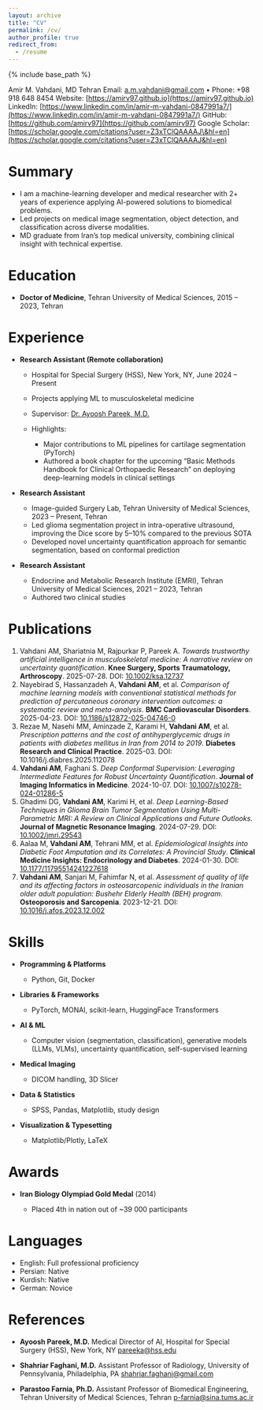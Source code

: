 ```yaml
---
layout: archive
title: "CV"
permalink: /cv/
author_profile: true
redirect_from:
  - /resume
---
```


{% include base_path %}

Amir M. Vahdani, MD
Tehran
Email: [a.m.vahdani@gmail.com](mailto:a.m.vahdani@gmail.com) • Phone: +98 918 648 8454
Website: [https://amirv97.github.io](https://amirv97.github.io)
LinkedIn: [https://www.linkedin.com/in/amir-m-vahdani-0847991a7/](https://www.linkedin.com/in/amir-m-vahdani-0847991a7/)
GitHub: [https://github.com/amirv97](https://github.com/amirv97)
Google Scholar: [https://scholar.google.com/citations?user=Z3xTClQAAAAJ\&hl=en](https://scholar.google.com/citations?user=Z3xTClQAAAAJ&hl=en)

# Summary

* I am a machine-learning developer and medical researcher with 2+ years of experience applying AI-powered solutions to biomedical problems.
* Led projects on medical image segmentation, object detection, and classification across diverse modalities.
* MD graduate from Iran’s top medical university, combining clinical insight with technical expertise.

# Education

* **Doctor of Medicine**, Tehran University of Medical Sciences, 2015 – 2023, Tehran

# Experience

* **Research Assistant (Remote collaboration)**

  * Hospital for Special Surgery (HSS), New York, NY, June 2024 – Present
  * Projects applying ML to musculoskeletal medicine
  * Supervisor: [Dr. Ayoosh Pareek, M.D.](https://www.hss.edu/profiles/doctors/ayoosh-pareek)
  * Highlights:

    * Major contributions to ML pipelines for cartilage segmentation (PyTorch)
    * Authored a book chapter for the upcoming “Basic Methods Handbook for Clinical Orthopaedic Research” on deploying deep-learning models in clinical settings

* **Research Assistant**

  * Image-guided Surgery Lab, Tehran University of Medical Sciences, 2023 – Present, Tehran
  * Led glioma segmentation project in intra-operative ultrasound, improving the Dice score by 5–10% compared to the previous SOTA
  * Developed novel uncertainty quantification approach for semantic segmentation, based on conformal prediction

* **Research Assistant**

  * Endocrine and Metabolic Research Institute (EMRI), Tehran University of Medical Sciences, 2021 – 2023, Tehran
  * Authored two clinical studies

# Publications

1. Vahdani AM, Shariatnia M, Rajpurkar P, Pareek A. *Towards trustworthy artificial intelligence in musculoskeletal medicine: A narrative review on uncertainty quantification*. **Knee Surgery, Sports Traumatology, Arthroscopy**. 2025-07-28. DOI: [10.1002/ksa.12737](https://esskajournals.onlinelibrary.wiley.com/doi/10.1002/ksa.12737)
2. Nayebirad S, Hassanzadeh A, **Vahdani AM**, et al. *Comparison of machine learning models with conventional statistical methods for prediction of percutaneous coronary intervention outcomes: a systematic review and meta-analysis*. **BMC Cardiovascular Disorders**. 2025-04-23. DOI: [10.1186/s12872-025-04746-0](https://bmccardiovascdisord.biomedcentral.com/articles/10.1186/s12872-025-04746-0)
3. Rezae M, Nasehi MM, Aminzade Z, Karami H, **Vahdani AM**, et al. *Prescription patterns and the cost of antihyperglycemic drugs in patients with diabetes mellitus in Iran from 2014 to 2019*. **Diabetes Research and Clinical Practice**. 2025-03. DOI: 10.1016/j.diabres.2025.112078
4. **Vahdani AM**, Faghani S. *Deep Conformal Supervision: Leveraging Intermediate Features for Robust Uncertainty Quantification*. **Journal of Imaging Informatics in Medicine**. 2024-10-07. DOI: [10.1007/s10278-024-01286-5](https://link.springer.com/10.1007/s10278-024-01286-5)
5. Ghadimi DG, **Vahdani AM**, Karimi H, et al. *Deep Learning-Based Techniques in Glioma Brain Tumor Segmentation Using Multi-Parametric MRI: A Review on Clinical Applications and Future Outlooks*. **Journal of Magnetic Resonance Imaging**. 2024-07-29. DOI: [10.1002/jmri.29543](https://onlinelibrary.wiley.com/doi/10.1002/jmri.29543)
6. Aalaa M, **Vahdani AM**, Tehrani MM, et al. *Epidemiological Insights into Diabetic Foot Amputation and its Correlates: A Provincial Study*. **Clinical Medicine Insights: Endocrinology and Diabetes**. 2024-01-30. DOI: [10.1177/11795514241227618](https://journals.sagepub.com/doi/10.1177/11795514241227618)
7. **Vahdani AM**, Sanjari M, Fahimfar N, et al. *Assessment of quality of life and its affecting factors in osteosarcopenic individuals in the Iranian older adult population: Bushehr Elderly Health (BEH) program*. **Osteoporosis and Sarcopenia**. 2023-12-21. DOI: [10.1016/j.afos.2023.12.002](https://www.sciencedirect.com/science/article/pii/S2468025723000853)

# Skills

* **Programming & Platforms**

  * Python, Git, Docker
* **Libraries & Frameworks**

  * PyTorch, MONAI, scikit-learn, HuggingFace Transformers
* **AI & ML**

  * Computer vision (segmentation, classification), generative models (LLMs, VLMs), uncertainty quantification, self-supervised learning
* **Medical Imaging**

  * DICOM handling, 3D Slicer
* **Data & Statistics**

  * SPSS, Pandas, Matplotlib, study design
* **Visualization & Typesetting**

  * Matplotlib/Plotly, LaTeX

# Awards

* **Iran Biology Olympiad Gold Medal** (2014)

  * Placed 4th in nation out of \~39 000 participants

# Languages

* English: Full professional proficiency
* Persian: Native
* Kurdish: Native
* German: Novice

# References

* **Ayoosh Pareek, M.D.**
  Medical Director of AI, Hospital for Special Surgery (HSS), New York, NY
  [pareeka@hss.edu](mailto:pareeka@hss.edu)

* **Shahriar Faghani, M.D.**
  Assistant Professor of Radiology, University of Pennsylvania, Philadelphia, PA
  [shahriar.faghani@gmail.com](mailto:shahriar.faghani@gmail.com)

* **Parastoo Farnia, Ph.D.**
  Assistant Professor of Biomedical Engineering, Tehran University of Medical Sciences, Tehran
  [p-farnia@sina.tums.ac.ir](mailto:p-farnia@sina.tums.ac.ir)
